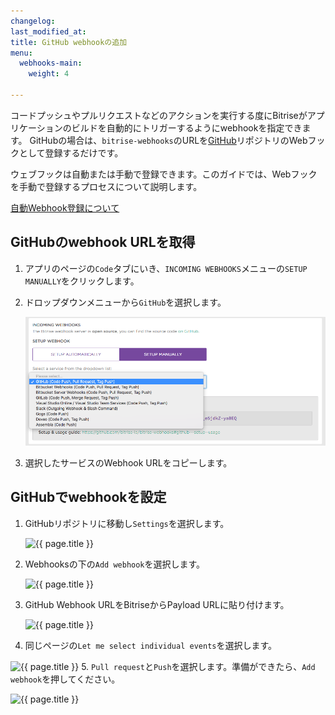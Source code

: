 ```yaml
---
changelog: 
last_modified_at: 
title: GitHub webhookの追加
menu:
  webhooks-main:
    weight: 4

---
```

コードプッシュやプルリクエストなどのアクションを実行する度にBitriseがアプリケーションのビルドを自動的にトリガーするようにwebhookを指定できます。 GitHubの場合は、`bitrise-webhooks`のURLを[GitHub](https://www.github.com)リポジトリのWebフックとして登録するだけです。

ウェブフックは自動または手動で登録できます。このガイドでは、Webフックを手動で登録するプロセスについて説明します。

[自動Webhook登録について](/webhooks/adding-webhooks/#adding-a-webhook-automatically-when-adding-an-app)

## GitHubのwebhook URLを取得

1. アプリのページの`Code`タブにいき、`INCOMING WEBHOOKS`メニューの`SETUP MANUALLY`をクリックします。
2. ドロップダウンメニューから`GitHub`を選択します。

   ![{{ page.title }}](/img/github-webhook-1.png)
3. 選択したサービスのWebhook URLをコピーします。

## GitHubでwebhookを設定

1. GitHubリポジトリに移動し`Settings`を選択します。

   ![{{ page.title }}](/img/webhooks/github-webhook-2.png)
2. Webhooksの下の`Add webhook`を選択します。

   ![{{ page.title }}](/img/webhooks/github-webhook-3.png)
3. GitHub Webhook URLをBitriseからPayload URLに貼り付けます。

   ![{{ page.title }}](/img/webhooks/github-webhook-4.png)
4. 同じページの`Let me select individual events`を選択します。

![{{ page.title }}](/img/webhooks/github-webhook-5.png) 5. `Pull request`と`Push`を選択します。準備ができたら、`Add webhook`を押してください。

![{{ page.title }}](/img/webhooks/github-webhook-6.png)
